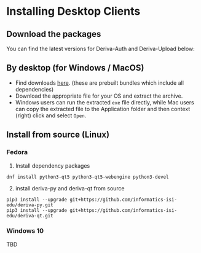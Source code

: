 # Installing Desktop Clients

## Download the packages

You can find the latest versions for Deriva-Auth and Deriva-Upload below:

## By desktop (for Windows / MacOS)
* Find downloads [here](https://github.com/informatics-isi-edu/deriva-qt/releases). (these are prebuilt bundles which include all dependencies)
* Download the appropriate file for your OS and extract the archive. 
* Windows users can run the extracted `exe` file directly, while Mac users can copy the extracted file to the Application folder and then context (right) click and select `Open`.

## Install from source (Linux)

### Fedora

1. Install dependency packages 

```
dnf install python3-qt5 python3-qt5-webengine python3-devel 
```

2. install deriva-py and deriva-qt from source

```
pip3 install --upgrade git+https://github.com/informatics-isi-edu/deriva-py.git
pip3 install --upgrade git+https://github.com/informatics-isi-edu/deriva-qt.git
```

### Windows 10 

TBD
